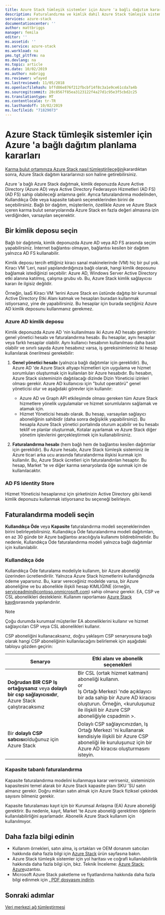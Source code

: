```yaml
---
title: Azure Stack tümleşik sistemler için Azure 'a bağlı dağıtım kararları | Microsoft Docs
description: Faturalandırma ve kimlik dahil Azure Stack tümleşik sistemlerin Azure 'a bağlı dağıtımları için dağıtım planlama kararlarını belirleme.
services: azure-stack
documentationcenter: ''
author: mattbriggs
manager: femila
editor: ''
ms.assetid: ''
ms.service: azure-stack
ms.workload: na
pms.tgt_pltfrm: na
ms.devlang: na
ms.topic: article
ms.date: 10/02/2019
ms.author: mabrigg
ms.reviewer: wfayed
ms.lastreviewed: 11/05/2018
ms.openlocfilehash: bffd86e876f212fbcbf14f8c3a1e9ce61cda7a4b
ms.sourcegitcommit: 28c8567f85ea3123122f4a27d1c95e3f5cbd2c25
ms.translationtype: MT
ms.contentlocale: tr-TR
ms.lasthandoff: 10/02/2019
ms.locfileid: "71829073"
---
```

# <a name="azure-connected-deployment-planning-decisions-for-azure-stack-integrated-systems"></a>Azure Stack tümleşik sistemler için Azure 'a bağlı dağıtım planlama kararları
[Karma bulut ortamınıza Azure Stack nasıl tümleştirileceğini](azure-stack-connection-models.md)karardıktan sonra, Azure Stack dağıtım kararlarınızı son haline getirebilirsiniz.

Azure 'a bağlı Azure Stack dağıtmak, kimlik deponuzda Azure Active Directory (Azure AD) veya Active Directory Federasyon Hizmetleri (AD FS) (AD FS) sahip olabileceği anlamına gelir. Ayrıca faturalandırma modelinden, Kullandıkça Öde veya kapasite tabanlı seçeneklerinden birini de seçebilirsiniz. Bağlı bir dağıtım, müşterilerin, özellikle Azure ve Azure Stack içeren karma bulut senaryolarında Azure Stack en fazla değeri almasına izin verdiğinden, varsayılan seçenektir.

## <a name="choose-an-identity-store"></a>Bir kimlik deposu seçin
Bağlı bir dağıtımla, kimlik deponuzda Azure AD veya AD FS arasında seçim yapabilirsiniz. İnternet bağlantısı olmayan, bağlantısı kesilen bir dağıtım yalnızca AD FS kullanabilir.

Kimlik deposu tercih ettiğiniz kiracı sanal makinelerinde (VM) hiç bir pul yok. Kiracı VM 'Leri, nasıl yapılandırdığınıza bağlı olarak, hangi kimlik deposunu bağlamak istediğinizi seçebilir: Azure AD, Windows Server Active Directory etki alanına katılmış, çalışma grubu vb. Bu, Azure Stack kimlik sağlayıcısı kararı ile ilgisiz değildir.

Örneğin, IaaS Kiracı VM 'lerini Azure Stack en üstünde dağıtıp bir kurumsal Active Directory Etki Alanı katmak ve hesapları buradan kullanmak istiyorsanız, yine de yapabilirsiniz. Bu hesaplar için burada seçtiğiniz Azure AD kimlik deposunu kullanmanız gerekmez.

### <a name="azure-ad-identity-store"></a>Azure AD kimlik deposu
Kimlik deponuzda Azure AD 'nin kullanılması iki Azure AD hesabı gerektirir: genel yönetici hesabı ve faturalandırma hesabı. Bu hesaplar, aynı hesaplar veya farklı hesaplar olabilir. Aynı kullanıcı hesabının kullanılması daha basit olabilir ve sınırlı sayıda Azure hesabınız varsa, iş gereksinimleriniz iki hesap kullanılarak önerilmesi gerekebilir:

1. **Genel yönetici hesabı** (yalnızca bağlı dağıtımlar için gereklidir). Bu, Azure AD 'de Azure Stack altyapı hizmetleri için uygulama ve hizmet sorumluları oluşturmak için kullanılan bir Azure hesabıdır. Bu hesabın, Azure Stack sisteminizin dağıtılacağı dizinde Dizin Yöneticisi izinleri olması gerekir. Azure AD kullanıcısı için "bulut operatörü" genel yöneticisi olur ve aşağıdaki görevler için kullanılır:

    - Azure AD ve Graph API etkileşimde olması gereken tüm Azure Stack hizmetlere yönelik uygulamalar ve hizmet sorumlularını sağlamak ve atamak için.
    - Hizmet Yöneticisi hesabı olarak. Bu hesap, varsayılan sağlayıcı aboneliğinin sahibidir (daha sonra değişiklik yapabilirsiniz). Bu hesapla Azure Stack yönetici portalında oturum açabilir ve bu hesabı teklif ve planlar oluşturmak, Kotalar ayarlamak ve Azure Stack diğer yönetim işlevlerini gerçekleştirmek için kullanabilirsiniz.

2. **Faturalandırma hesabı** (hem bağlı hem de bağlantısı kesilen dağıtımlar için gereklidir). Bu Azure hesabı, Azure Stack tümleşik sisteminiz ile Azure ticari arka ucu arasında faturalandırma ilişkisi kurmak için kullanılır. Bu, Azure Stack ücretleri için faturalandırılan hesaptır. Bu hesap, Market 'te ve diğer karma senaryolarda öğe sunmak için de kullanılacaktır.

### <a name="ad-fs-identity-store"></a>AD FS Identity Store
Hizmet Yöneticisi hesaplarınız için şirketinizin Active Directory gibi kendi kimlik deponuzu kullanmak istiyorsanız bu seçeneği belirleyin.  

## <a name="choose-a-billing-model"></a>Faturalandırma modeli seçin
**Kullandıkça Öde** veya **Kapasite** faturalandırma modeli seçeneklerinden birini belirleyebilirsiniz. Kullandıkça Öde faturalandırma modeli dağıtımları, en az 30 günde bir Azure bağlantısı aracılığıyla kullanımı bildirebilmelidir. Bu nedenle, Kullandıkça Öde faturalandırma modeli yalnızca bağlı dağıtımlar için kullanılabilir.  

### <a name="pay-as-you-use"></a>Kullandıkça öde
Kullandıkça Öde faturalama modeliyle kullanım, bir Azure aboneliği üzerinden ücretlendirilir. Yalnızca Azure Stack hizmetlerini kullandığınızda ödeme yaparsınız. Bu, karar vereceğiniz modelde varsa, bir Azure aboneliğine ve bu abonelikle ilişkili hesap KIMLIĞINE (örneğin, serviceadmin@contoso.onmicrosoft.com) sahip olmanız gerekir. EA, CSP ve CSL abonelikleri desteklenir. Kullanım raporlaması [Azure Stack kaydı](azure-stack-registration.md)sırasında yapılandırılır.

> [!NOTE]
> Çoğu durumda kurumsal müşteriler EA aboneliklerini kullanır ve hizmet sağlayıcıları CSP veya CSL abonelikleri kullanır.

CSP aboneliğini kullanacaksanız, doğru yaklaşım CSP senaryosuna bağlı olarak hangi CSP aboneliğinin kullanılacağını belirlemek için aşağıdaki tabloyu gözden geçirin:

|Senaryo|Etki alanı ve abonelik seçenekleri|
|-----|-----|
|**Doğrudan BIR CSP Iş ortağıysanız** veya **dolaylı bir csp sağlayıcısıdır**, Azure Stack çalıştıracaksınız|Bir CSL (ortak hizmet katmanı) aboneliği kullanın.<br>     or<br>Iş Ortağı Merkezi 'nde açıklayıcı bir ada sahip bir Azure AD kiracısı oluşturun. Örneğin, &lt;kuruluşunuz ile ilişkili bir Azure CSP aboneliğiyle cspadmin >.|
|Bir **dolaylı CSP satıcısı**olduğunuz için Azure Stack|Dolaylı CSP sağlayıcınızdan, Iş Ortağı Merkezi 'ni kullanarak kendisiyle ilişkili bir Azure CSP aboneliği ile kuruluşunuz için bir Azure AD kiracısı oluşturmasını isteyin.|

### <a name="capacity-based-billing"></a>Kapasite tabanlı faturalandırma
Kapasite faturalandırma modelini kullanmaya karar verirseniz, sisteminizin kapasitesini temel alarak bir Azure Stack kapasite planı SKU 'SU satın almanız gerekir. Doğru miktarı satın almak için Azure Stack fiziksel çekirdek sayısını bilmeniz gerekir.

Kapasite faturalaması kayıt için bir Kurumsal Anlaşma (EA) Azure aboneliği gerektirir. Bu nedenle, kayıt, Market 'te Azure aboneliği gerektiren öğelerin kullanılabilirliğini ayarlamadır. Abonelik Azure Stack kullanım için kullanılmıyor.

## <a name="learn-more"></a>Daha fazla bilgi edinin
- Kullanım örnekleri, satın alma, iş ortakları ve OEM donanım satıcıları hakkında daha fazla bilgi için [Azure Stack](https://azure.microsoft.com/overview/azure-stack/) ürün sayfasına bakın.
- Azure Stack tümleşik sistemler için yol haritası ve coğrafi kullanılabilirlik hakkında daha fazla bilgi için, bkz. Teknik İnceleme: [Azure Stack: Azure](https://azure.microsoft.com/resources/azure-stack-an-extension-of-azure/)uzantısı. 
- Microsoft Azure Stack paketleme ve fiyatlandırma hakkında daha fazla bilgi edinmek için [. PDF dosyasını indirin](https://azure.microsoft.com/mediahandler/files/resourcefiles/5bc3f30c-cd57-4513-989e-056325eb95e1/Azure-Stack-packaging-and-pricing-datasheet.pdf). 

## <a name="next-steps"></a>Sonraki adımlar
[Veri merkezi ağ tümleştirmesi](azure-stack-network.md)